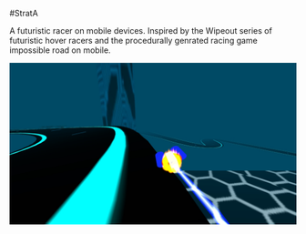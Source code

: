 #StratA

A futuristic racer on mobile devices. Inspired by the Wipeout series of futuristic hover racers and the 
procedurally genrated racing game impossible road on mobile.

![Alt text](mobileracer.jpg)